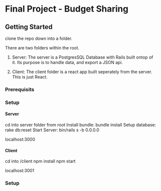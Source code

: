 # Final Project - Budget Sharing

## Getting Started
clone the repo down into a folder.

There are two folders within the root.

1. Server:
The server is a PostgresSQL Database with Rails built ontop of it.
Its purpose is to handle data, and export a JSON api.

2. Client:
The client folder is a react app built seperately from the server.
This is just React.

### Prerequisits

### Setup

#### Server
cd into server folder from root
Install bundle: bundle install
Setup database: rake db:reset
Start Server: bin/rails s -b 0.0.0.0

localhost:3000

#### Client
cd into /client
npm install
npm start

localhost:3001

### Setup
